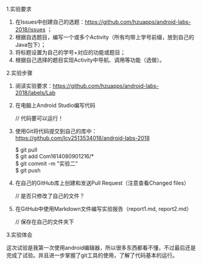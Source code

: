 1.实验要求

1. 在Issues中创建自己的选题：https://github.com/hzuapps/android-labs-2018/issues ；
2. 根据自选题目，编写一个或多个Activity（所有均带上学号前缀，放到自己的Java包下）；
3. 将标题设置为自己的学号+对应的功能或题目；
4. 根据自己选择的题目实现Activity中导航、调用等功能（选做）。

2.实验步骤

1. 阅读实验要求：https://github.com/hzuapps/android-labs-2018/labels/Lab   
2. 在电脑上Android Studio编写代码  

    // 代码要可以运行！

3. 使用Git将代码提交到自己的库中：https://github.com/lcy2513534018/android-labs-2018

    $ git pull  
    $ git add Com1614080901216/*  
    $ git commit -m "实验二"  
    $ git push

4. 在自己的GitHub库上创建和发送Pull Request（注意查看Changed files）  

    // 是否只修改了自己的文件？

5. 在GitHub中使用Markdown文件编写实验报告（report1.md, report2.md）  

    // 保存在自己的文件夹下

3.实验体会


这次试验是我第一次使用android编辑器，所以很多东西都看不懂，不过最后还是完成了试验。并且进一步掌握了git工具的使用，了解了代码基本的运行。
